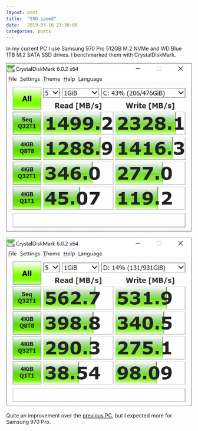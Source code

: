 ```yaml
---
layout: post
title:  "SSD speed"
date:   2019-03-16 23:38:00
categories: posts
---
```


In my current PC I use Samsung 970 Pro 512GB M.2 NVMe and WD Blue 1TB M.2 SATA SSD drives.
I benchmarked them with CrystalDiskMark.

![Samsung 970 Pro 512GB](/img/2019-03-16-ssd-speed-1.png)

![WD Blue 1TB](/img/2019-03-16-ssd-speed-2.png)

Quite an improvement over the [previous PC](/posts/2016/10/27/sata-ssd-performance/),
but I expected more for Samsung 970 Pro.
